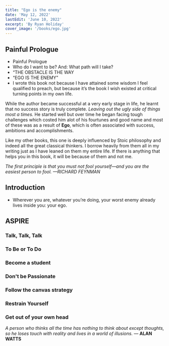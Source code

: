 ```yaml
---
title: "Ego is the enemy"
date: 'May 12, 2022'
lastEdit: 'June 10, 2022'
excerpt: 'By Ryan Holiday'
cover_image: '/books/ego.jpg'
---
```


## Painful Prologue
- Painful Prologue
-  Who do I want to be? And: What
path will I take?
-  “THE OBSTACLE IS THE WAY
-  “EGO IS THE
ENEMY”
- I wrote this book not because I have attained some wisdom I feel qualified to
preach, but because it’s the book I wish existed at critical turning points in my
own life. 

While the author became successful at a very early stage in life, he learnt that no success story is truly complete. *Leaving out the ugly side of things most a times.* He started well but over time he began facing tough challenges which costed him alot of his fourtunes and good name and most of these was as a result of **Ego**, which is often associated with success, ambitions and accomplishments.  


Like my other books, this one is deeply influenced by Stoic philosophy and
indeed all the great classical thinkers. I borrow heavily from them all in my
writing just as I have leaned on them my entire life. If there is anything that
helps you in this book, it will be because of them and not me.

*The first principle is that you must not fool yourself—and you are the easiest person to fool.
—RICHARD FEYNMAN*

## Introduction
- Wherever you are, whatever you’re doing, your worst enemy already lives inside you: your ego.

## ASPIRE

### Talk, Talk, Talk
### To Be or To Do
### Become a student
### Don't be Passionate
### Follow the canvas strategy
### Restrain Yourself
### Get out of your own head
*A person who thinks all the time has nothing to think about except thoughts, so he loses touch
with reality and lives in a world of illusions.*
— **ALAN WATTS**